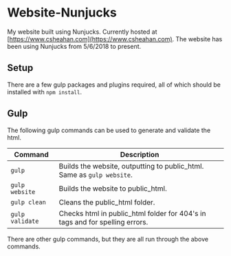# Website-Nunjucks
My website built using Nunjucks.
Currently hosted at [https://www.csheahan.com](https://www.csheahan.com).
The website has been using Nunjucks from 5/6/2018 to present.

## Setup
There are a few gulp packages and plugins required, all of which should be installed with `npm install`.

## Gulp
The following gulp commands can be used to generate and validate the html.

| Command | Description |
|---------|-------------|
| `gulp` | Builds the website, outputting to public_html. Same as `gulp website`. |
| `gulp website` | Builds the website to public_html. |
| `gulp clean` | Cleans the public_html folder. |
| `gulp validate` | Checks html in public_html folder for 404's in <a> tags and for spelling errors. |

There are other gulp commands, but they are all run through the above commands.
